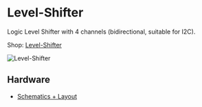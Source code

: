 # Level-Shifter
Logic Level Shifter with 4 channels (bidirectional, suitable for I2C).

Shop: [Level-Shifter](http://www.watterott.com/en/Level-Shifter)

![Level-Shifter](https://raw.github.com/watterott/Level-Shifter/master/img/level-shifter.jpg)


## Hardware
* [Schematics + Layout](https://github.com/watterott/Level-Shifter/tree/master/pcb)

